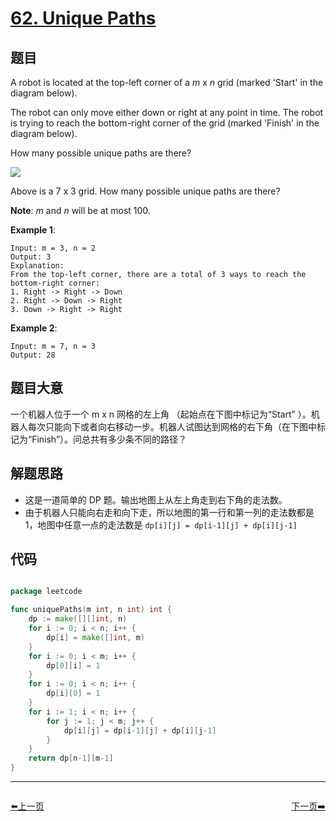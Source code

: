 # [62. Unique Paths](https://leetcode.com/problems/unique-paths/)


## 题目

A robot is located at the top-left corner of a *m* x *n* grid (marked 'Start' in the diagram below).

The robot can only move either down or right at any point in time. The robot is trying to reach the bottom-right corner of the grid (marked 'Finish' in the diagram below).

How many possible unique paths are there?

![](https://assets.leetcode.com/uploads/2018/10/22/robot_maze.png)

Above is a 7 x 3 grid. How many possible unique paths are there?

**Note**: *m* and *n* will be at most 100.

**Example 1**:

    Input: m = 3, n = 2
    Output: 3
    Explanation:
    From the top-left corner, there are a total of 3 ways to reach the bottom-right corner:
    1. Right -> Right -> Down
    2. Right -> Down -> Right
    3. Down -> Right -> Right

**Example 2**:

    Input: m = 7, n = 3
    Output: 28


## 题目大意

一个机器人位于一个 m x n 网格的左上角 （起始点在下图中标记为“Start” ）。机器人每次只能向下或者向右移动一步。机器人试图达到网格的右下角（在下图中标记为“Finish”）。问总共有多少条不同的路径？


## 解题思路

- 这是一道简单的 DP 题。输出地图上从左上角走到右下角的走法数。
- 由于机器人只能向右走和向下走，所以地图的第一行和第一列的走法数都是 1，地图中任意一点的走法数是 `dp[i][j] = dp[i-1][j] + dp[i][j-1]`

## 代码

```go

package leetcode

func uniquePaths(m int, n int) int {
	dp := make([][]int, n)
	for i := 0; i < n; i++ {
		dp[i] = make([]int, m)
	}
	for i := 0; i < m; i++ {
		dp[0][i] = 1
	}
	for i := 0; i < n; i++ {
		dp[i][0] = 1
	}
	for i := 1; i < n; i++ {
		for j := 1; j < m; j++ {
			dp[i][j] = dp[i-1][j] + dp[i][j-1]
		}
	}
	return dp[n-1][m-1]
}

```


----------------------------------------------
<div style="display: flex;justify-content: space-between;align-items: center;">
<p><a href="https://books.halfrost.com/leetcode/ChapterFour/0061.Rotate-List/">⬅️上一页</a></p>
<p><a href="https://books.halfrost.com/leetcode/ChapterFour/0063.Unique-Paths-II/">下一页➡️</a></p>
</div>
